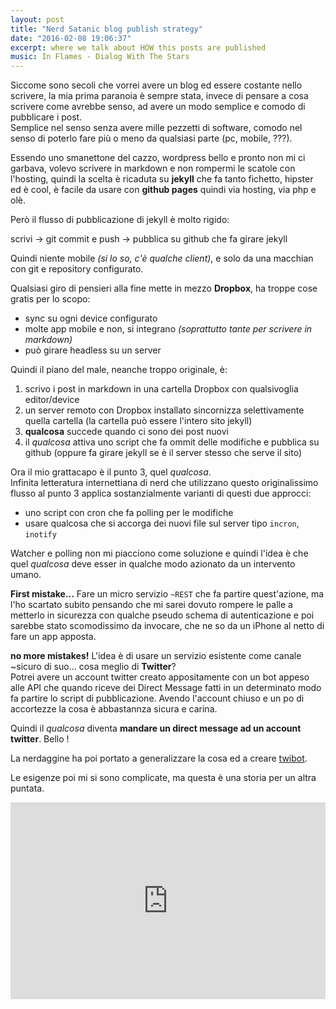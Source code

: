 ```yaml
---
layout: post
title: "Nerd Satanic blog publish strategy"
date: "2016-02-08 19:06:37"
excerpt: where we talk about HOW this posts are published
music: In Flames - Dialog With The Stars
---
```


Siccome sono secoli che vorrei avere un blog ed essere costante nello scrivere, la mia prima paranoia è sempre stata, invece di pensare a cosa scrivere come avrebbe senso, ad avere un modo semplice e comodo di pubblicare i post.   
Semplice nel senso senza avere mille pezzetti di software, comodo nel senso di poterlo fare più o meno da qualsiasi parte (pc, mobile, ???).

Essendo uno smanettone del cazzo, wordpress bello e pronto non mi ci garbava, volevo scrivere in markdown e non rompermi le scatole con l'hosting, quindi la scelta è ricaduta su **jekyll** che fa tanto fichetto, hipster ed è cool, è facile da usare con **github pages** quindi via hosting, via php e olè.

Però il flusso di pubblicazione di jekyll è molto rigido:

  scrivi -> git commit e push -> pubblica su github che fa girare jekyll   

Quindi niente mobile *(si lo so, c'è qualche client)*, e solo da una macchian con git e repository configurato.   

Qualsiasi giro di pensieri alla fine mette in mezzo **Dropbox**, ha troppe cose gratis per lo scopo:

- sync su ogni device configurato
- molte app mobile e non, si integrano *(soprattutto tante per scrivere in markdown)*
- può girare headless su un server

Quindi il piano del male, neanche troppo originale, è:

1. scrivo i post in markdown in una cartella Dropbox con qualsivoglia editor/device
2. un server remoto con Dropbox installato sincornizza selettivamente quella cartella (la cartella può essere l'intero sito jekyll)
3. **qualcosa** succede quando ci sono dei post nuovi
4. il *qualcosa* attiva uno script che fa ommit delle modifiche e pubblica su github (oppure fa girare jekyll se è il server stesso che serve il sito)

Ora il mio grattacapo è il punto 3, quel *qualcosa*.   
Infinita letteratura internettiana di nerd che utilizzano questo originalissimo flusso al punto 3 applica sostanzialmente varianti di questi due approcci:

- uno script con cron che fa polling per le modifiche
- usare qualcosa che si accorga dei nuovi file sul server tipo `incron`, `inotify`

Watcher e polling non mi piacciono come soluzione e quindi l'idea è che quel *qualcosa* deve esser in qualche modo azionato da un intervento umano.   

**First mistake...**  Fare un micro servizio `~REST` che fa partire quest'azione, ma l'ho scartato subito pensando che mi sarei dovuto rompere le palle a metterlo in sicurezza con qualche pseudo schema di autenticazione e poi sarebbe stato scomodissimo da invocare, che ne so da un iPhone al netto di fare un app apposta.   

**no more mistakes!** L'idea è di usare un servizio esistente come canale ~sicuro di suo... cosa meglio di **Twitter**?    
Potrei avere un account twitter creato appositamente con un bot appeso alle API che quando riceve dei Direct Message fatti in un determinato modo fa partire lo script di pubblicazione. Avendo l'account chiuso e un po di accortezze la cosa è abbastannza sicura e carina.

Quindi il *qualcosa* diventa **mandare un direct message ad un account twitter**. Bello !

La nerdaggine ha poi portato a generalizzare la cosa ed a creare [twibot](http://github.com/mogui/twibot).

Le esigenze poi mi si sono complicate, ma questa è una storia per un altra puntata.

<iframe width="100%" height="315" src="https://www.youtube.com/embed/ZPPJCQAQXyo?autoplay=1" frameborder="0" allowfullscreen></iframe>
